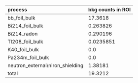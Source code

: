 | **process**                        | **bkg counts in ROI** |
|:-----------------------------------|:----------------------|
| bb\_foil\_bulk                     | 17.3618               |
| Bi214\_foil\_bulk                  | 0.263826              |
| Bi214\_radon                       | 0.290196              |
| Tl208\_foil\_bulk                  | 0.0235851             |
| K40\_foil\_bulk                    | 0.0                   |
| Pa234m\_foil\_bulk                 | 0.0                   |
| neutron\_external\niron\_shielding | 1.38181               |
| total                              | 19.3212               |
